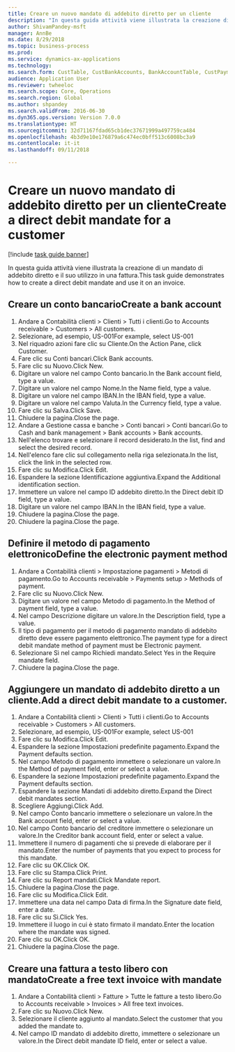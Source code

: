 ```yaml
--- 
title: Creare un nuovo mandato di addebito diretto per un cliente
description: "In questa guida attività viene illustrata la creazione di un mandato di addebito diretto e il suo utilizzo in una fattura."
author: ShivamPandey-msft
manager: AnnBe
ms.date: 8/29/2018
ms.topic: business-process
ms.prod: 
ms.service: dynamics-ax-applications
ms.technology: 
ms.search.form: CustTable, CustBankAccounts, BankAccountTable, CustPaymMode, CustDirectDebitMandate, BankAccountTableLookUp, SrsReportViewerForm,  LogisticsAddressCityLookup, CustFreeInvoice, CustTableLookup
audience: Application User
ms.reviewer: twheeloc
ms.search.scope: Core, Operations
ms.search.region: Global
ms.author: shpandey
ms.search.validFrom: 2016-06-30
ms.dyn365.ops.version: Version 7.0.0
ms.translationtype: HT
ms.sourcegitcommit: 32d71167fdad65cb1dec37671999a497759ca484
ms.openlocfilehash: 4b3d9e10e176879a6c474ec0bff513c6008bc3a9
ms.contentlocale: it-it
ms.lasthandoff: 09/11/2018

---
```

# <a name="create-a-direct-debit-mandate-for-a-customer"></a><span data-ttu-id="ad651-103">Creare un nuovo mandato di addebito diretto per un cliente</span><span class="sxs-lookup"><span data-stu-id="ad651-103">Create a direct debit mandate for a customer</span></span>

[!include [task guide banner](../../includes/task-guide-banner.md)]

<span data-ttu-id="ad651-104">In questa guida attività viene illustrata la creazione di un mandato di addebito diretto e il suo utilizzo in una fattura.</span><span class="sxs-lookup"><span data-stu-id="ad651-104">This task guide demonstrates how to create a direct debit mandate and use it on an invoice.</span></span>


## <a name="create-a-bank-account"></a><span data-ttu-id="ad651-105">Creare un conto bancario</span><span class="sxs-lookup"><span data-stu-id="ad651-105">Create a bank account</span></span>
1. <span data-ttu-id="ad651-106">Andare a Contabilità clienti > Clienti > Tutti i clienti.</span><span class="sxs-lookup"><span data-stu-id="ad651-106">Go to Accounts receivable > Customers > All customers.</span></span>
2. <span data-ttu-id="ad651-107">Selezionare, ad esempio, US-001</span><span class="sxs-lookup"><span data-stu-id="ad651-107">For example, select US-001</span></span>
3. <span data-ttu-id="ad651-108">Nel riquadro azioni fare clic su Cliente.</span><span class="sxs-lookup"><span data-stu-id="ad651-108">On the Action Pane, click Customer.</span></span>
4. <span data-ttu-id="ad651-109">Fare clic su Conti bancari.</span><span class="sxs-lookup"><span data-stu-id="ad651-109">Click Bank accounts.</span></span>
5. <span data-ttu-id="ad651-110">Fare clic su Nuovo.</span><span class="sxs-lookup"><span data-stu-id="ad651-110">Click New.</span></span>
6. <span data-ttu-id="ad651-111">Digitare un valore nel campo Conto bancario.</span><span class="sxs-lookup"><span data-stu-id="ad651-111">In the Bank account field, type a value.</span></span>
7. <span data-ttu-id="ad651-112">Digitare un valore nel campo Nome.</span><span class="sxs-lookup"><span data-stu-id="ad651-112">In the Name field, type a value.</span></span>
8. <span data-ttu-id="ad651-113">Digitare un valore nel campo IBAN.</span><span class="sxs-lookup"><span data-stu-id="ad651-113">In the IBAN field, type a value.</span></span>
9. <span data-ttu-id="ad651-114">Digitare un valore nel campo Valuta.</span><span class="sxs-lookup"><span data-stu-id="ad651-114">In the Currency field, type a value.</span></span>
10. <span data-ttu-id="ad651-115">Fare clic su Salva.</span><span class="sxs-lookup"><span data-stu-id="ad651-115">Click Save.</span></span>
11. <span data-ttu-id="ad651-116">Chiudere la pagina.</span><span class="sxs-lookup"><span data-stu-id="ad651-116">Close the page.</span></span>
12. <span data-ttu-id="ad651-117">Andare a Gestione cassa e banche > Conti bancari > Conti bancari.</span><span class="sxs-lookup"><span data-stu-id="ad651-117">Go to Cash and bank management > Bank accounts > Bank accounts.</span></span>
13. <span data-ttu-id="ad651-118">Nell'elenco trovare e selezionare il record desiderato.</span><span class="sxs-lookup"><span data-stu-id="ad651-118">In the list, find and select the desired record.</span></span>
14. <span data-ttu-id="ad651-119">Nell'elenco fare clic sul collegamento nella riga selezionata.</span><span class="sxs-lookup"><span data-stu-id="ad651-119">In the list, click the link in the selected row.</span></span>
15. <span data-ttu-id="ad651-120">Fare clic su Modifica.</span><span class="sxs-lookup"><span data-stu-id="ad651-120">Click Edit.</span></span>
16. <span data-ttu-id="ad651-121">Espandere la sezione Identificazione aggiuntiva.</span><span class="sxs-lookup"><span data-stu-id="ad651-121">Expand the Additional identification section.</span></span>
17. <span data-ttu-id="ad651-122">Immettere un valore nel campo ID addebito diretto.</span><span class="sxs-lookup"><span data-stu-id="ad651-122">In the Direct debit ID field, type a value.</span></span>
18. <span data-ttu-id="ad651-123">Digitare un valore nel campo IBAN.</span><span class="sxs-lookup"><span data-stu-id="ad651-123">In the IBAN field, type a value.</span></span>
19. <span data-ttu-id="ad651-124">Chiudere la pagina.</span><span class="sxs-lookup"><span data-stu-id="ad651-124">Close the page.</span></span>
20. <span data-ttu-id="ad651-125">Chiudere la pagina.</span><span class="sxs-lookup"><span data-stu-id="ad651-125">Close the page.</span></span>

## <a name="define-the-electronic-payment-method"></a><span data-ttu-id="ad651-126">Definire il metodo di pagamento elettronico</span><span class="sxs-lookup"><span data-stu-id="ad651-126">Define the electronic payment method</span></span>
1. <span data-ttu-id="ad651-127">Andare a Contabilità clienti > Impostazione pagamenti > Metodi di pagamento.</span><span class="sxs-lookup"><span data-stu-id="ad651-127">Go to Accounts receivable > Payments setup > Methods of payment.</span></span>
2. <span data-ttu-id="ad651-128">Fare clic su Nuovo.</span><span class="sxs-lookup"><span data-stu-id="ad651-128">Click New.</span></span>
3. <span data-ttu-id="ad651-129">Digitare un valore nel campo Metodo di pagamento.</span><span class="sxs-lookup"><span data-stu-id="ad651-129">In the Method of payment field, type a value.</span></span>
4. <span data-ttu-id="ad651-130">Nel campo Descrizione digitare un valore.</span><span class="sxs-lookup"><span data-stu-id="ad651-130">In the Description field, type a value.</span></span>
5. <span data-ttu-id="ad651-131">Il tipo di pagamento per il metodo di pagamento mandato di addebito diretto deve essere pagamento elettronico.</span><span class="sxs-lookup"><span data-stu-id="ad651-131">The payment type for a direct debit mandate method of payment must be Electronic payment.</span></span>
6. <span data-ttu-id="ad651-132">Selezionare Sì nel campo Richiedi mandato.</span><span class="sxs-lookup"><span data-stu-id="ad651-132">Select Yes in the Require mandate field.</span></span>
7. <span data-ttu-id="ad651-133">Chiudere la pagina.</span><span class="sxs-lookup"><span data-stu-id="ad651-133">Close the page.</span></span>

## <a name="add-a-direct-debit-mandate-to-a-customer"></a><span data-ttu-id="ad651-134">Aggiungere un mandato di addebito diretto a un cliente.</span><span class="sxs-lookup"><span data-stu-id="ad651-134">Add a direct debit mandate to a customer.</span></span>
1. <span data-ttu-id="ad651-135">Andare a Contabilità clienti > Clienti > Tutti i clienti.</span><span class="sxs-lookup"><span data-stu-id="ad651-135">Go to Accounts receivable > Customers > All customers.</span></span>
2. <span data-ttu-id="ad651-136">Selezionare, ad esempio, US-001</span><span class="sxs-lookup"><span data-stu-id="ad651-136">For example, select US-001</span></span>
3. <span data-ttu-id="ad651-137">Fare clic su Modifica.</span><span class="sxs-lookup"><span data-stu-id="ad651-137">Click Edit.</span></span>
4. <span data-ttu-id="ad651-138">Espandere la sezione Impostazioni predefinite pagamento.</span><span class="sxs-lookup"><span data-stu-id="ad651-138">Expand the Payment defaults section.</span></span>
5. <span data-ttu-id="ad651-139">Nel campo Metodo di pagamento immettere o selezionare un valore.</span><span class="sxs-lookup"><span data-stu-id="ad651-139">In the Method of payment field, enter or select a value.</span></span>
6. <span data-ttu-id="ad651-140">Espandere la sezione Impostazioni predefinite pagamento.</span><span class="sxs-lookup"><span data-stu-id="ad651-140">Expand the Payment defaults section.</span></span>
7. <span data-ttu-id="ad651-141">Espandere la sezione Mandati di addebito diretto.</span><span class="sxs-lookup"><span data-stu-id="ad651-141">Expand the Direct debit mandates section.</span></span>
8. <span data-ttu-id="ad651-142">Scegliere Aggiungi.</span><span class="sxs-lookup"><span data-stu-id="ad651-142">Click Add.</span></span>
9. <span data-ttu-id="ad651-143">Nel campo Conto bancario immettere o selezionare un valore.</span><span class="sxs-lookup"><span data-stu-id="ad651-143">In the Bank account field, enter or select a value.</span></span>
10. <span data-ttu-id="ad651-144">Nel campo Conto bancario del creditore immettere o selezionare un valore.</span><span class="sxs-lookup"><span data-stu-id="ad651-144">In the Creditor bank account field, enter or select a value.</span></span>
11. <span data-ttu-id="ad651-145">Immettere il numero di pagamenti che si prevede di elaborare per il mandato.</span><span class="sxs-lookup"><span data-stu-id="ad651-145">Enter the number of payments that you expect to process for this mandate.</span></span>
12. <span data-ttu-id="ad651-146">Fare clic su OK.</span><span class="sxs-lookup"><span data-stu-id="ad651-146">Click OK.</span></span>
13. <span data-ttu-id="ad651-147">Fare clic su Stampa.</span><span class="sxs-lookup"><span data-stu-id="ad651-147">Click Print.</span></span>
14. <span data-ttu-id="ad651-148">Fare clic su Report mandati.</span><span class="sxs-lookup"><span data-stu-id="ad651-148">Click Mandate report.</span></span>
15. <span data-ttu-id="ad651-149">Chiudere la pagina.</span><span class="sxs-lookup"><span data-stu-id="ad651-149">Close the page.</span></span>
16. <span data-ttu-id="ad651-150">Fare clic su Modifica.</span><span class="sxs-lookup"><span data-stu-id="ad651-150">Click Edit.</span></span>
17. <span data-ttu-id="ad651-151">Immettere una data nel campo Data di firma.</span><span class="sxs-lookup"><span data-stu-id="ad651-151">In the Signature date field, enter a date.</span></span>
18. <span data-ttu-id="ad651-152">Fare clic su Sì.</span><span class="sxs-lookup"><span data-stu-id="ad651-152">Click Yes.</span></span>
19. <span data-ttu-id="ad651-153">Immettere il luogo in cui è stato firmato il mandato.</span><span class="sxs-lookup"><span data-stu-id="ad651-153">Enter the location where the mandate was signed.</span></span>
20. <span data-ttu-id="ad651-154">Fare clic su OK.</span><span class="sxs-lookup"><span data-stu-id="ad651-154">Click OK.</span></span>
21. <span data-ttu-id="ad651-155">Chiudere la pagina.</span><span class="sxs-lookup"><span data-stu-id="ad651-155">Close the page.</span></span>

## <a name="create-a-free-text-invoice-with-mandate"></a><span data-ttu-id="ad651-156">Creare una fattura a testo libero con mandato</span><span class="sxs-lookup"><span data-stu-id="ad651-156">Create a free text invoice with mandate</span></span>
1. <span data-ttu-id="ad651-157">Andare a Contabilità clienti > Fatture > Tutte le fatture a testo libero.</span><span class="sxs-lookup"><span data-stu-id="ad651-157">Go to Accounts receivable > Invoices > All free text invoices.</span></span>
2. <span data-ttu-id="ad651-158">Fare clic su Nuovo.</span><span class="sxs-lookup"><span data-stu-id="ad651-158">Click New.</span></span>
3. <span data-ttu-id="ad651-159">Selezionare il cliente aggiunto al mandato.</span><span class="sxs-lookup"><span data-stu-id="ad651-159">Select the customer that you added the mandate to.</span></span>
4. <span data-ttu-id="ad651-160">Nel campo ID mandato di addebito diretto, immettere o selezionare un valore.</span><span class="sxs-lookup"><span data-stu-id="ad651-160">In the Direct debit mandate ID field, enter or select a value.</span></span>


